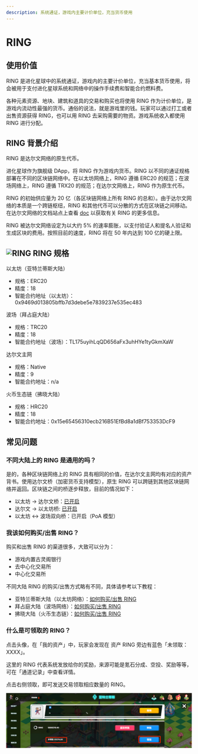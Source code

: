 ```yaml
---
description: 系统通证，游戏内主要计价单位，充当货币使用
---
```


# RING

## 使用价值

RING 是进化星球中的系统通证，游戏内的主要计价单位，充当基本货币使用，将会被用于支付进化星球系统和网络中的操作手续费和智能合约燃料费。

各种元素资源、地块、建筑和道具的交易和购买也将使用 RING 作为计价单位，是游戏内流动性最强的货币。通俗的说法，就是游戏里的钱。玩家可以通过打工或者出售资源获得 RING，也可以用 RING 去采购需要的物资。游戏系统收入都使用 RING 进行分配。

## RING 背景介绍

RING 是达尔文网络的原生代币。

进化星球作为旗舰级 DApp，将 RING 作为游戏内货币。RING 以不同的通证规格部署在不同的区块链网络中。在以太坊网络上，RING 遵循 ERC20 的规范；在波场网络上，RING 遵循 TRX20 的规范；在达尔文网络上，RING 作为原生代币。

RING 的初始供应量为 20 亿（各区块链网络上所有 RING 的总和）。由于达尔文网络的本质是一个跨链枢纽，RING 和其他代币可以分散的方式在区块链之间移动。在达尔文网络的文档站点上查看 [doc](https://docs.darwinia.network/docs/en/wiki-us-tokens) 以获取有关 RING 的更多信息。

RING 被达尔文网络设定为以大约 5% 的速率膨胀，以支付验证人和提名人验证和生成区块的费用。按照目前的速度，RING 将在 50 年内达到 100 亿的硬上限。

## ![RING](../../.gitbook/assets/ringIcon.png) RING 规格

以太坊（亚特兰蒂斯大陆）

* 规格：ERC20
* 精度：18
* 智能合约地址（以太坊）：0x9469d013805bffb7d3debe5e7839237e535ec483

波场（拜占庭大陆）

* 规格：TRC20
* 精度：18
* 智能合约地址（波场）：TL175uyihLqQD656aFx3uhHYe1tyGkmXaW

达尔文主网

* 规格：Native
* 精度：9
* 智能合约地址：n/a

火币生态链（拂晓大陆）

* 规格：HRC20
* 精度：18
* 智能合约地址：0x15e65456310ecb216B51EfBd8a1dBf753353DcF9



## 常见问题

### 不同大陆上的 RING 是通用的吗？

是的，各种区块链网络上的 RING 具有相同的价值，在达尔文主网均有对应的资产背书。使用达尔文桥（加密货币支持模型），原生 RING 可以跨链到其他区块链网络并返回。区块链之间的桥逐步释放，目前的情况如下：

* 以太坊 -&gt; 达尔文桥：[已开启](https://docs.darwinia.network/docs/zh-CN/wiki-tut-wormhole-e2d/)
* 达尔文 -&gt; 以太坊桥: [已开启](https://docs.darwinia.network/docs/zh-CN/wiki-tut-wormhole-d2e/)
* 以太坊 &lt;-&gt; 波场双向桥：已开启（PoA 模型）

### 我该如何购买/出售 RING？

购买和出售 RING 的渠道很多，大致可以分为：

* 游戏内置古灵阁银行
* 去中心化交易所
* 中心化交易所

不同大陆 RING 的购买/出售方式略有不同，具体请参考以下教程：

* 亚特兰蒂斯大陆（以太坊网络）：[如何购买/出售 RING](../../tutorials/atlantis-ethereum/how-to-buy-sell-ring.md)
* 拜占庭大陆（波场网络）：[如何购买/出售 RING](../../tutorials/byzantine-tron/how-to-buy-sell-ring.md)
* 拂晓大陆（火币生态链）：[如何购买/出售 RING](https://docs.evolution.land/v/simplified-chinese/tutorials/fu-xiao-da-lu-huo-bi-sheng-tai-lian/how-to-buy-sell-ring)

### 什么是可领取的 RING？

点击头像，在「我的资产」中，玩家会发现在 资产 RING 旁边有蓝色「未领取：XXXX」。

这里的 RING 代表系统发放给你的奖励，来源可能是氪石分成、空投、奖励等等，可在「通道记录」中查看详情。

点击右侧领取，即可发送交易领取相应数量的 RING。

![&#x53EF;&#x9886;&#x53D6;&#x7684; RING](../../.gitbook/assets/unclaimed-ring-cn.png)

